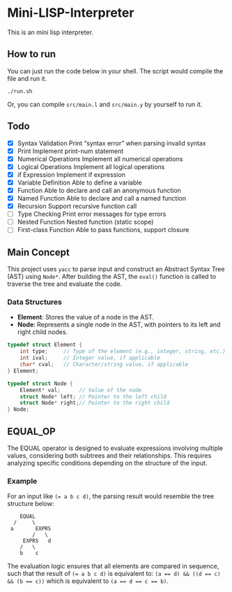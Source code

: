 # Mini-LISP-Interpreter

This is an mini lisp interpreter.

## How to run

You can just run the code below in your shell. The script would compile the file and run it.

```
./run.sh
```

Or, you can compile `src/main.l` and `src/main.y` by yourself to run it.

## Todo

- [x] Syntax Validation Print “syntax error” when parsing invalid syntax
- [x] Print Implement print-num statement
- [x] Numerical Operations Implement all numerical operations
- [x] Logical Operations Implement all logical operations
- [x] if Expression Implement if expression
- [x] Variable Definition Able to define a variable
- [x] Function Able to declare and call an anonymous function
- [x] Named Function Able to declare and call a named function
- [x] Recursion Support recursive function call
- [ ] Type Checking Print error messages for type errors
- [ ] Nested Function Nested function (static scope)
- [ ] First-class Function Able to pass functions, support closure

## Main Concept

This project uses `yacc` to parse input and construct an Abstract Syntax Tree (AST) using `Node*`.
After building the AST, the `eval()` function is called to traverse the tree and evaluate the code.

### Data Structures

- **Element**: Stores the value of a node in the AST.
- **Node**: Represents a single node in the AST, with pointers to its left and right child nodes.

```c
typedef struct Element {
    int type;     // Type of the element (e.g., integer, string, etc.)
    int ival;     // Integer value, if applicable
    char* cval;   // Character/string value, if applicable
} Element;

typedef struct Node {
    Element* val;      // Value of the node
    struct Node* left; // Pointer to the left child
    struct Node* right;// Pointer to the right child
} Node;
```

## EQUAL_OP

The EQUAL operator is designed to evaluate expressions involving multiple values, considering both subtrees and their relationships.
This requires analyzing specific conditions depending on the structure of the input.

### Example

For an input like `(= a b c d)`, the parsing result would resemble the tree structure below:

```
    EQUAL
  /     \
 a       EXPRS
        /   \
     EXPRS   d
    /   \
    b    c
```

The evaluation logic ensures that all elements are compared in sequence, such that the result of `(= a b c d)` is equivalent to:
`(a == d) && ((d == c) && (b == c))` which is equivalent to `(a == d == c == b)`.
